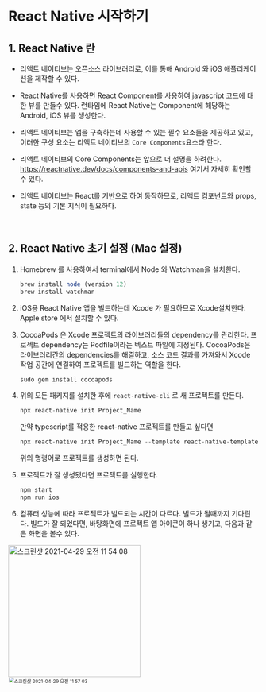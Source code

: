 # React Native 시작하기

## 1. React Native 란

- 리액트 네이티브는 오픈소스 라이브러리로, 이를 통해 Android 와 iOS 애플리케이션을 제작할 수 있다.

- React Native를 사용하면 React Component를 사용하여 javascript 코드에 대한 뷰를 만들수 있다. 런타임에 React Native는 Component에 해당하는 Android, iOS 뷰를 생성한다.

- 리액트 네이티브는 앱을 구축하는데 사용할 수 있는 필수 요소들을 제공하고 있고, 이러한 구성 요소는 리액트 네이티브의 `Core Components`요소라 한다.

- 리액트 네이티브의 Core Components는 앞으로 더 설명을 하려한다. https://reactnative.dev/docs/components-and-apis 여기서 자세히 확인할 수 있다.

- 리액트 네이티브는 React를 기반으로 하여 동작하므로, 리액트 컴포넌트와 props, state 등의 기본 지식이 필요하다.

  <br/>

## 2. React Native 초기 설정 (Mac 설정)

1. Homebrew 를 사용하여서 terminal에서 Node 와  Watchman을 설치한다.

   ```jsx
   brew install node (version 12)
   brew install watchman
   ```

2. iOS용 React Native 앱을 빌드하는데 Xcode 가 필요하므로 Xcode설치한다. Apple store 에서 설치할 수 있다.

3. CocoaPods 은 Xcode 프로젝트의 라이브러리들의 dependency를 관리한다. 프로젝트 dependency는 Podfile이라는 텍스트 파일에 지정된다. CocoaPods은 라이브러리간의 dependencies를 해결하고, 소스 코드 결과를 가져와서 Xcode 작업 공간에 연결하여 프로젝트를 빌드하는 역할을 한다.

   ```jsx
   sudo gem install cocoapods
   ```

4. 위의 모든 패키지를 설치한 후에 `react-native-cli` 로 새 프로젝트를 만든다.

   ```jsx
   npx react-native init Project_Name
   ```

   만약 typescript를 적용한 react-native 프로젝트를 만들고 싶다면

   ```jsx
   npx react-native init Project_Name --template react-native-template-typescript
   ```

   위의 명령어로 프로젝트를 생성하면 된다.

5. 프로젝트가 잘 생성됐다면 프로젝트를 실행한다.

   ```jsx
   npm start
   npm run ios 
   ```

6. 컴퓨터 성능에 따라 프로젝트가 빌드되는 시간이 다르다. 빌드가 될때까지 기다린다. 빌드가 잘 되었다면, 바탕화면에 프로젝트 앱 아이콘이 하나 생기고, 다음과 같은 화면을 볼수 있다.

<img width="266" alt="스크린샷 2021-04-29 오전 11 54 08" src="https://user-images.githubusercontent.com/68039555/116498001-ad17e900-a8e3-11eb-8aa3-098760d05b5b.png">

<img width="407" alt="스크린샷 2021-04-29 오전 11 57 03" src="https://user-images.githubusercontent.com/68039555/116497980-9b364600-a8e3-11eb-9ca9-cf6da89a9ef4.png" style="zoom: 67%;" >